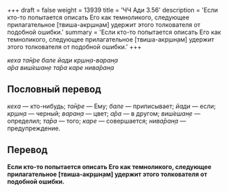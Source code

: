 +++
draft = false
weight = 13939
title = 'ЧЧ Ади 3.56'
description = 'Если кто-то попытается описать Его как темноликого, следующее прилагательное [твиша-акр̣шн̣ам] удержит этого толкователя от подобной ошибки.'
summary = 'Если кто-то попытается описать Его как темноликого, следующее прилагательное [твиша-акр̣шн̣ам] удержит этого толкователя от подобной ошибки.'
+++

_кеха та̄н̇ре бале йади кр̣шн̣а-варан̣а  
а̄ра виш́ешан̣е та̄ра каре нива̄ран̣а_

## Пословный перевод

_кеха_ — кто-нибудь; _та̄н̇ре_ — Ему; _бале_ — приписывает; _йади_ — если; _кр̣шн̣а_ — черный; _варан̣а_ — цвет; _а̄ра_ — в другом; _виш́ешан̣е_ — определил; _та̄ра_ — того; _каре_ — совершается; _нива̄ран̣а_ — предупреждение.

## Перевод

**Если кто-то попытается описать Его как темноликого, следующее прилагательное \[твиша-акр̣шн̣ам\] удержит этого толкователя от подобной ошибки.**
